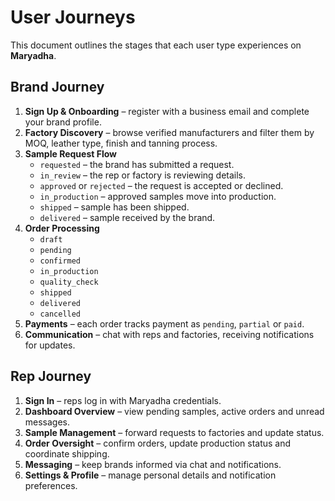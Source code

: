 # User Journeys

This document outlines the stages that each user type experiences on **Maryadha**.

## Brand Journey

1. **Sign Up & Onboarding** – register with a business email and complete your brand profile.
2. **Factory Discovery** – browse verified manufacturers and filter them by MOQ, leather type, finish and tanning process.
3. **Sample Request Flow**
   - `requested` – the brand has submitted a request.
   - `in_review` – the rep or factory is reviewing details.
   - `approved` or `rejected` – the request is accepted or declined.
   - `in_production` – approved samples move into production.
   - `shipped` – sample has been shipped.
   - `delivered` – sample received by the brand.
4. **Order Processing**
   - `draft`
   - `pending`
   - `confirmed`
   - `in_production`
   - `quality_check`
   - `shipped`
   - `delivered`
   - `cancelled`
5. **Payments** – each order tracks payment as `pending`, `partial` or `paid`.
6. **Communication** – chat with reps and factories, receiving notifications for updates.

## Rep Journey

1. **Sign In** – reps log in with Maryadha credentials.
2. **Dashboard Overview** – view pending samples, active orders and unread messages.
3. **Sample Management** – forward requests to factories and update status.
4. **Order Oversight** – confirm orders, update production status and coordinate shipping.
5. **Messaging** – keep brands informed via chat and notifications.
6. **Settings & Profile** – manage personal details and notification preferences.

